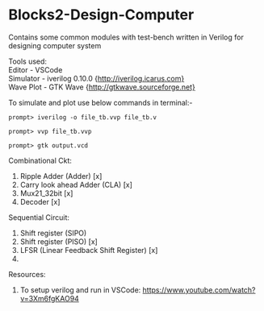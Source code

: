 # Blocks2-Design-Computer
Contains some common modules with test-bench written in Verilog for designing computer system 

Tools used:<br />
Editor - VSCode <br />
Simulator - iverilog 0.10.0 {http://iverilog.icarus.com} <br />
Wave Plot - GTK Wave {http://gtkwave.sourceforge.net}<br />


To simulate and plot use below commands in terminal:-
```
prompt> iverilog -o file_tb.vvp file_tb.v
```
```
prompt> vvp file_tb.vvp
```
```
prompt> gtk output.vcd
```

Combinational Ckt:
1. Ripple Adder (Adder) [x]
2. Carry look ahead Adder (CLA) [x]
3. Mux21_32bit [x]
4. Decoder [x]

Sequential Circuit:
1. Shift register (SIPO)
2. Shift register (PISO) [x]
3. LFSR (Linear Feedback Shift Register) [x]
4. 


Resources:
1. To setup verilog and run in VSCode: https://www.youtube.com/watch?v=3Xm6fgKAO94
